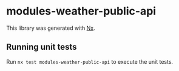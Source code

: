 # modules-weather-public-api

This library was generated with [Nx](https://nx.dev).

## Running unit tests

Run `nx test modules-weather-public-api` to execute the unit tests.
